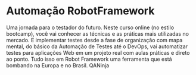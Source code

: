 # Automação RobotFramework
Uma jornada para o testador do futuro. Neste curso online (no estilo bootcamp), você vai conhecer as técnicas e as práticas mais utilizadas no mercado. E implementar testes desde a fase de organização com mapa mental, do básico da Automação de Testes até o DevOps, vai automatizar testes para aplicações Web em um projeto real com aulas práticas e direto ao ponto. Tudo isso em Robot Framework uma ferramenta que está bombando na Europa e no Brasil. QANinja
